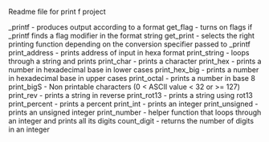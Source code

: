 Readme file for print f project

_printf - produces output according to a format
get_flag - turns on flags if _printf finds a flag modifier in the format string
get_print - selects the right printing function depending on the conversion specifier passed to _printf
print_address - prints address of input in hexa format
print_string - loops through a string and prints
print_char - prints a character
print_hex - prints a number in hexadecimal base in lower cases
print_hex_big - prints a number in hexadecimal base in upper cases
print_octal - prints a number in base 8
print_bigS - Non printable characters (0 < ASCII value < 32 or >= 127)
print_rev - prints a string in reverse
print_rot13 - prints a string using rot13
print_percent - prints a percent
print_int - prints an integer
print_unsigned - prints an unsigned integer
print_number - helper function that loops through an integer and prints all its digits
count_digit - returns the number of digits in an integer




